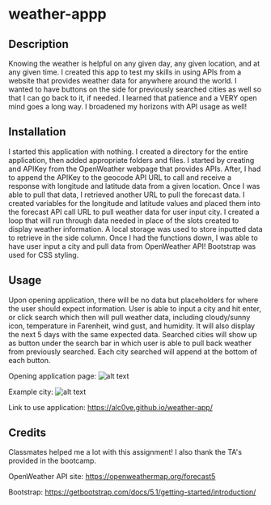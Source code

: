 # weather-appp

## Description

Knowing the weather is helpful on any given day, any given location, and at any given time. I created this app to test my skills in using APIs from a website that provides weather data for anywhere around the world. I wanted to have buttons on the side for previously searched cities as well so that I can go back to it, if needed. I learned that patience and a VERY open mind goes a long way. I broadened my horizons with API usage as well!

## Installation

I started this application with nothing. I created a directory for the entire application, then added appropriate folders and files. I started by creating and APIKey from the OpenWeather webpage that provides APIs. After, I had to append the APIKey to the geocode API URL to call and receive a response with longitude and latitude data from a given location. Once I was able to pull that data, I retrieved another URL to pull the forecast data. I created variables for the longitude and latitude values and placed them into the forecast API call URL to pull weather data for user input city. I created a loop that will run through data needed in place of the slots created to display weather information. A local storage was used to store inputted data to retrieve in the side column. Once I had the functions down, I was able to have user input a city and pull data from OpenWeather API! Bootstrap was used for CSS styling.

## Usage

Upon opening application, there will be no data but placeholders for where the user should expect information. User is able to input a city and hit enter, or click search which then will pull weather data, including cloudy/sunny icon, temperature in Farenheit, wind gust, and humidity. It will also display the next 5 days with the same expected data. Searched cities will show up as button under the search bar in which user is able to pull back weather from previously searched. Each city searched will append at the bottom of each button.

Opening application page:
![alt text](./assets/images/weather-landing-page.png)

Example city:
![alt text](./assets/images/weatherapp-example.png)

Link to use application: https://alc0ve.github.io/weather-app/

## Credits

Classmates helped me a lot with this assignment! I also thank the TA's provided in the bootcamp.

OpenWeather API site: https://openweathermap.org/forecast5

Bootstrap: https://getbootstrap.com/docs/5.1/getting-started/introduction/
